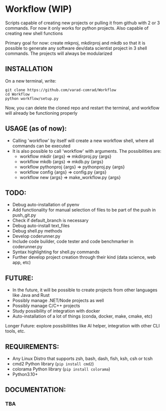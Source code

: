 # Workflow (WIP)
Scripts capable of creating new projects or pulling it from github with 2 or 3 commands. For now it only works for python projects.
Also capable of creating new shell functions 

Primary goal for now: create mkproj, mkdirproj and mkdb so that it is possible to generate any software dev/data scientist project in 3 shell commands. The projects will always be modularized


## INSTALLATION

On a new terminal, write:
```shell
git clone https://github.com/varad-comrad/Workflow
cd Workflow
python workflow/setup.py
```

Now, you can delete the cloned repo and restart the terminal, and workflow will already be functioning properly

## USAGE (as of now):
- Calling 'workflow' by itself will create a new workflow shell, where all commands can be executed
- It is also possible to call 'workflow' with arguments. The possibilities are:
    - workflow mkdir {args} => mkdirproj.py {args}
    - workflow mkdb {args} => mkdb.py {args}
    - workflow pythonproj {args} => pythonproj.py {args}
    - workflow config {args} => config.py {args}
    - workflow new {args} => make_workflow.py {args}

## TODO:

- Debug auto-installation of pyenv
- Add functionality for manual selection of files to be part of the push in push_git.py
- Check if default_branch is necessary
- Debug auto-install text_files
- Debug shell.py methods
- Develop coderunner.py
- Include code builder, code tester and code benchmarker in coderunner.py
- Syntax highlighting for shell.py commands
- Further develop project creation through their kind (data science, web app, etc)

## FUTURE:

- In the future, it will be possible to create projects from other languages like Java and Rust
- Possibly manage .NET/Node projects as well
- Possibly manage C/C++ projects
- Study possibility of integration with docker
- Auto-installation of a lot of things (conda, docker, make, cmake, etc)

Longer Future: explore possibilitites like AI helper, integration with other CLI tools, etc.

## REQUIREMENTS:


- Any Linux Distro that supports zsh, bash, dash, fish, ksh, csh or tcsh<!--.  If you're still using other low tier OS, do yourself a favor  -->
- cmd2 Python library (```pip install cmd2```)
- colorama Python library (```pip install colorama```)
- Python3.10+

## DOCUMENTATION: 

### TBA

